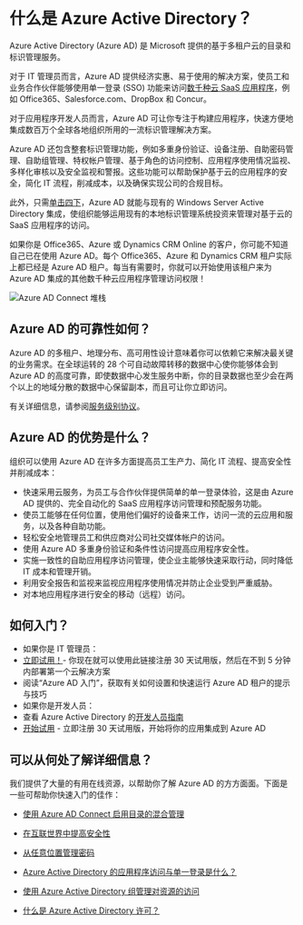 <properties
    pageTitle="什么是 Azure Active Directory？"
    description="使用 Azure Active Directory 将现有的本地标识扩展到云中，或开发 Azure AD 集成的应用程序。"
    services="active-directory"
    documentationCenter=""
    authors="markusvi"
    manager="femila"
    editor=""/>  


<tags
    ms.service="active-directory"
    ms.workload="identity"
    ms.tgt_pltfrm="na"
    ms.devlang="na"
    ms.topic="article"
    ms.date="08/23/2016"
    wacn.date="11/10/2016"
    ms.author="markusvi"/>  



# 什么是 Azure Active Directory？





Azure Active Directory (Azure AD) 是 Microsoft 提供的基于多租户云的目录和标识管理服务。

对于 IT 管理员而言，Azure AD 提供经济实惠、易于使用的解决方案，使员工和业务合作伙伴能够使用单一登录 (SSO) 功能来访问[数千种云 SaaS 应用程序](http://blogs.technet.com/b/ad/archive/2014/09/03/50-saas-apps-now-support-federation-with-azure-ad.aspx)，例如 Office365、Salesforce.com、DropBox 和 Concur。

对于应用程序开发人员而言，Azure AD 可让你专注于构建应用程序，快速方便地集成数百万个全球各地组织所用的一流标识管理解决方案。

Azure AD 还包含整套标识管理功能，例如多重身份验证、设备注册、自助密码管理、自助组管理、特权帐户管理、基于角色的访问控制、应用程序使用情况监视、多样化审核以及安全监视和警报。这些功能可以帮助保护基于云的应用程序的安全，简化 IT 流程，削减成本，以及确保实现公司的合规目标。

此外，只需[单击四下](http://blogs.technet.com/b/ad/archive/2014/08/04/connecting-ad-and-azure-ad-only-4-clicks-with-azure-ad-connect.aspx)，Azure AD 就能与现有的 Windows Server Active Directory 集成，使组织能够运用现有的本地标识管理系统投资来管理对基于云的 SaaS 应用程序的访问。

如果你是 Office365、Azure 或 Dynamics CRM Online 的客户，你可能不知道自己已在使用 Azure AD。每个 Office365、Azure 和 Dynamics CRM 租户实际上都已经是 Azure AD 租户。每当有需要时，你就可以开始使用该租户来为 Azure AD 集成的其他数千种云应用程序管理访问权限！





![Azure AD Connect 堆栈](./media/active-directory-whatis/Azure_Active_Directory.png)  



## Azure AD 的可靠性如何？

Azure AD 的多租户、地理分布、高可用性设计意味着你可以依赖它来解决最关键的业务需求。在全球运转的 28 个可自动故障转移的数据中心使你能够体会到 Azure AD 的高度可靠，即使数据中心发生服务中断，你的目录数据也至少会在两个以上的地域分散的数据中心保留副本，而且可让你立即访问。

有关详细信息，请参阅[服务级别协议](/support/legal/sla/)。



## Azure AD 的优势是什么？

组织可以使用 Azure AD 在许多方面提高员工生产力、简化 IT 流程、提高安全性并削减成本：

-	快速采用云服务，为员工与合作伙伴提供简单的单一登录体验，这是由 Azure AD 提供的、完全自动化的 SaaS 应用程序访问管理和预配服务功能。
-	使员工能够在任何位置，使用他们偏好的设备来工作，访问一流的云应用和服务，以及各种自助功能。
-	轻松安全地管理员工和供应商对公司社交媒体帐户的访问。
-	使用 Azure AD 多重身份验证和条件性访问提高应用程序安全性。
-	实施一致性的自助应用程序访问管理，使企业主能够快速采取行动，同时降低 IT 成本和管理开销。
-	利用安全报告和监视来监视应用程序使用情况并防止企业受到严重威胁。
-	对本地应用程序进行安全的移动（远程）访问。






## 如何入门？
-	如果你是 IT 管理员：
 - [立即试用！](/documentation/services/identity/)- 你现在就可以使用此链接注册 30 天试用版，然后在不到 5 分钟内部署第一个云解决方案
 - 阅读“Azure AD 入门”，获取有关如何设置和快速运行 Azure AD 租户的提示与技巧
-	如果你是开发人员：
 - 查看 Azure Active Directory 的[开发人员指南](/documentation/articles/active-directory-developers-guide/)
 - [开始试用](/documentation/services/identity/) - 立即注册 30 天试用版，开始将你的应用集成到 Azure AD



## 可以从何处了解详细信息？

我们提供了大量的有用在线资源，以帮助你了解 Azure AD 的方方面面。下面是一些可帮助你快速入门的佳作：


- [使用 Azure AD Connect 启用目录的混合管理](/documentation/articles/active-directory-aadconnect/)

- [在互联世界中提高安全性](/documentation/articles/multi-factor-authentication/)

- [从任意位置管理密码](/documentation/articles/active-directory-passwords/)

- [Azure Active Directory 的应用程序访问与单一登录是什么？](/documentation/articles/active-directory-appssoaccess-whatis/)

- [使用 Azure Active Directory 组管理对资源的访问](/documentation/articles/active-directory-manage-groups/)

- [什么是 Azure Active Directory 许可？](/documentation/articles/active-directory-licensing-what-is/)


<!---HONumber=Mooncake_1017_2016-->
